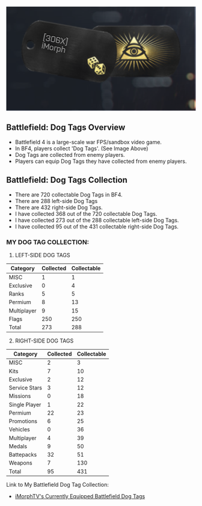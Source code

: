 ![Dog Tags](Images/Dog_Tags.png)
## Battlefield: Dog Tags Overview
- Battlefield 4 is a large-scale war FPS/sandbox video game.
- In BF4, players collect 'Dog Tags'. (See Image Above)
- Dog Tags are collected from enemy players.
- Players can equip Dog Tags they have collected from enemy players.
## Battlefield: Dog Tags Collection
- There are 720 collectable Dog Tags in BF4. 
- There are 288 left-side Dog Tags 
- There are 432 right-side Dog Tags.
- I have collected 368 out of the 720 collectable Dog Tags.  
- I have collected 273 out of the 288 collectable left-side Dog Tags.
- I have collected 95 out of the 431 collectable right-side Dog Tags.

### MY DOG TAG COLLECTION: 

1. LEFT-SIDE DOG TAGS 

|Category   |Collected|Collectable|
|-----------|---------|-----------|
|MISC       |1        |1          |
|Exclusive  |0        |4          |
|Ranks      |5        |5          |
|Permium    |8        |13         |
|Multiplayer|9        |15         |
|Flags      |250      |250        |
|Total      |273      |288        |

2. RIGHT-SIDE DOG TAGS  

|Category   |Collected|Collectable|
|-----------|---------|---------|
|MISC       |2        |3        |
|Kits       |7        |10       |
|Exclusive  |2        |12       |
|Service Stars|3        |12       |
|Missions   |0        |18       |
|Single Player|1        |22       |
|Permium    |22       |23       |
|Promotions |6        |25       |
|Vehicles   |0        |36       |
|Multiplayer|4        |39       |
|Medals     |9        |50       |
|Battepacks |32       |51       |
|Weapons    |7        |130      |
|Total      |95       |431      |

Link to My Battlefield Dog Tag Collection: 
- [iMorphTV's Currently Equipped Battlefield Dog Tags](https://battlelog.battlefield.com/bf4/soldier/iMorph/dogtags/779661039/32/#premium-second-assault-dog-tag)
